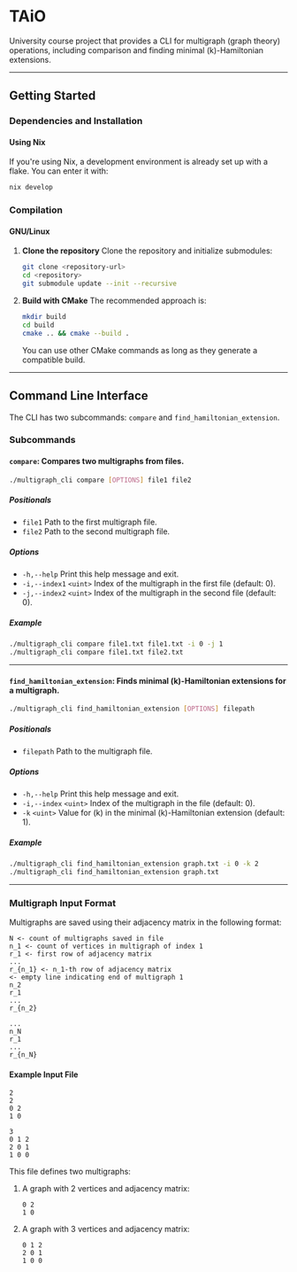 # TAiO

University course project that provides a CLI for multigraph (graph theory) operations, including comparison and finding minimal \(k\)-Hamiltonian extensions.

---

## Getting Started

### Dependencies and Installation

#### Using Nix
If you're using Nix, a development environment is already set up with a flake. You can enter it with:

```bash
nix develop
```

### Compilation

#### GNU/Linux

1. **Clone the repository**
   Clone the repository and initialize submodules:
   ```bash
   git clone <repository-url>
   cd <repository>
   git submodule update --init --recursive
   ```

2. **Build with CMake**
   The recommended approach is:
   ```bash
   mkdir build
   cd build
   cmake .. && cmake --build .
   ```
   You can use other CMake commands as long as they generate a compatible build.

---

## Command Line Interface

The CLI has two subcommands: `compare` and `find_hamiltonian_extension`.

### Subcommands

#### **`compare`**: Compares two multigraphs from files.
```bash
./multigraph_cli compare [OPTIONS] file1 file2
```

##### **Positionals**
- `file1`
  Path to the first multigraph file.
- `file2`
  Path to the second multigraph file.

##### **Options**
- `-h,--help`
  Print this help message and exit.
- `-i,--index1` `<uint>`
  Index of the multigraph in the first file (default: 0).
- `-j,--index2` `<uint>`
  Index of the multigraph in the second file (default: 0).

##### **Example**
```bash
./multigraph_cli compare file1.txt file1.txt -i 0 -j 1
./multigraph_cli compare file1.txt file2.txt
```

---

#### **`find_hamiltonian_extension`**: Finds minimal \(k\)-Hamiltonian extensions for a multigraph.
```bash
./multigraph_cli find_hamiltonian_extension [OPTIONS] filepath
```

##### **Positionals**
- `filepath`
  Path to the multigraph file.

##### **Options**
- `-h,--help`
  Print this help message and exit.
- `-i,--index` `<uint>`
  Index of the multigraph in the file (default: 0).
- `-k` `<uint>`
  Value for \(k\) in the minimal \(k\)-Hamiltonian extension (default: 1).

##### **Example**
```bash
./multigraph_cli find_hamiltonian_extension graph.txt -i 0 -k 2
./multigraph_cli find_hamiltonian_extension graph.txt
```

---

### Multigraph Input Format

Multigraphs are saved using their adjacency matrix in the following format:

```
N <- count of multigraphs saved in file
n_1 <- count of vertices in multigraph of index 1
r_1 <- first row of adjacency matrix
...
r_{n_1} <- n_1-th row of adjacency matrix
<- empty line indicating end of multigraph 1
n_2
r_1
...
r_{n_2}

...
n_N
r_1
...
r_{n_N}
```

#### Example Input File
```
2
2
0 2
1 0

3
0 1 2
2 0 1
1 0 0
```

This file defines two multigraphs:
1. A graph with 2 vertices and adjacency matrix:
   ```
   0 2
   1 0
   ```
2. A graph with 3 vertices and adjacency matrix:
   ```
   0 1 2
   2 0 1
   1 0 0
   ```

